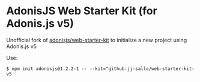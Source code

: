 # AdonisJS Web Starter Kit (for Adonis.js v5)

Unofficial fork of [adonisjs/web-starter-kit](https://github.com/adonisjs/web-starter-kit) to initialize a new project using Adonis.js v5

Use:

    $ npm init adonisjs@1.2.2-1 -- --kit="github:jj-sallo/web-starter-kit-v5

